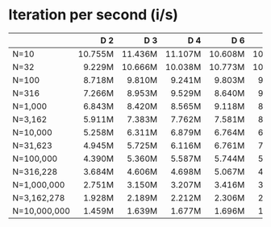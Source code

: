 # Iteration per second (i/s)

|              |     D 2|     D 3|     D 4|     D 6|     D 8|    D 10|    D 12|    D 14|    D 16|    D 24|    D 32|    D 40|
|:-------------|-------:|-------:|-------:|-------:|-------:|-------:|-------:|-------:|-------:|-------:|-------:|-------:|
|N=10          | 10.755M| 11.436M| 11.107M| 10.608M| 10.249M| 10.815M| 10.858M| 10.934M| 10.880M| 10.874M| 10.882M| 10.877M|
|N=32          |  9.229M| 10.666M| 10.038M| 10.773M| 10.307M| 10.352M|  9.638M|  9.728M|  8.532M|  8.152M|  8.501M|  8.399M|
|N=100         |  8.718M|  9.810M|  9.241M|  9.803M|  9.008M| 10.123M|  9.963M|  9.817M|  9.522M|  8.641M|  7.526M|  6.476M|
|N=316         |  7.266M|  8.953M|  9.529M|  8.640M|  9.575M|  9.045M|  8.583M|  8.166M|  6.406M|  8.711M|  7.207M|  6.463M|
|N=1,000       |  6.843M|  8.420M|  8.565M|  9.118M|  8.365M|  8.923M|  8.994M|  8.438M|  8.118M|  6.571M|  7.911M|  6.711M|
|N=3,162       |  5.911M|  7.383M|  7.762M|  7.581M|  8.583M|  8.112M|  7.482M|  6.296M|  8.137M|  6.744M|  5.556M|  5.285M|
|N=10,000      |  5.258M|  6.311M|  6.879M|  6.764M|  6.944M|  7.803M|  7.621M|  7.190M|  6.153M|  6.915M|  6.138M|  4.809M|
|N=31,623      |  4.945M|  5.725M|  6.116M|  6.761M|  7.007M|  6.688M|  6.135M|  6.806M|  6.706M|  5.093M|  6.294M|  5.352M|
|N=100,000     |  4.390M|  5.360M|  5.587M|  5.744M|  5.682M|  6.111M|  5.894M|  5.309M|  4.778M|  5.138M|  4.010M|  3.466M|
|N=316,228     |  3.684M|  4.606M|  4.698M|  5.067M|  4.771M|  4.607M|  4.431M|  4.632M|  4.505M|  4.471M|  3.861M|  3.157M|
|N=1,000,000   |  2.751M|  3.150M|  3.207M|  3.416M|  3.234M|  3.196M|  3.159M|  3.071M|  3.043M|  2.659M|  2.530M|  2.277M|
|N=3,162,278   |  1.928M|  2.189M|  2.212M|  2.306M|  2.272M|  2.155M|  2.105M|  2.021M|  2.016M|  1.856M|  1.737M|  1.651M|
|N=10,000,000  |  1.459M|  1.639M|  1.677M|  1.696M|  1.697M|  1.618M|  1.576M|  1.560M|  1.512M|  1.300M|  1.205M|  1.171M|
